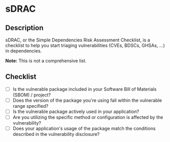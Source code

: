 ﻿# sDRAC

## Description

sDRAC, or the Simple Dependencies Risk Assessment Checklist, is a checklist to help you start triaging vulnerabilities (CVEs, BDSCs, GHSAs, ...) in dependencies.

**Note:** This is not a comprehensive list.

## Checklist

- [ ] Is the vulnerable package included in your Software Bill of Materials (SBOM) / project?
- [ ] Does the version of the package you're using fall within the vulnerable range specified?
- [ ] Is the vulnerable package actively used in your application?
- [ ] Are you utilizing the specific method or configuration is affected by the vulnerability?
- [ ] Does your application's usage of the package match the conditions described in the vulnerability disclosure?
